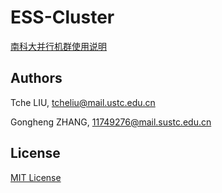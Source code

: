 # ESS-Cluster

[南科大并行机群使用说明](Note.pdf)

## Authors

Tche LIU, tcheliu@mail.ustc.edu.cn

Gongheng ZHANG, 11749276@mail.sustc.edu.cn

## License

[MIT License](LICENSE)

